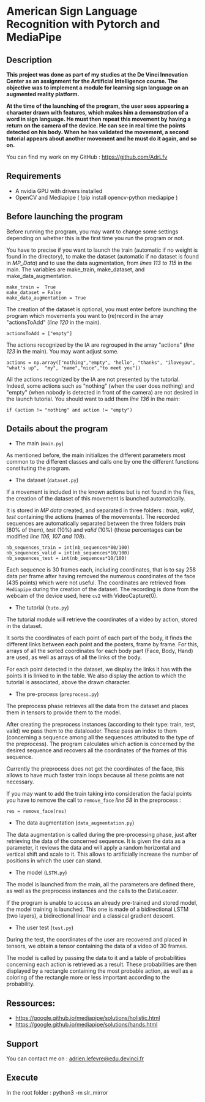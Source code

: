 # American Sign Language Recognition with Pytorch and MediaPipe

## Description

**This project was done as part of my studies at the De Vinci Innovation Center as an assignment for the Artificial Intelligence course. The objective was to implement a module for learning sign language on an augmented reality platform.** 

**At the time of the launching of the program, the user sees appearing a character drawn with features, which makes him a demonstration of a word in sign language. He must then repeat this movement by having a return on the camera of the device. He can see in real time the points detected on his body. When he has validated the movement, a second tutorial appears about another movement and he must do it again, and so on.**

You can find my work on my GitHub : https://github.com/AdrLfv

## Requirements

- A nvidia GPU with drivers installed
- OpenCV and Mediapipe ( !pip install opencv-python mediapipe )

## Before launching the program

Before running the program, you may want to change some settings depending on whether this is the first time you run the program or not.

You have to precise if you want to launch the train (automatic if no weight is found in the directory), to make the dataset (automatic if no dataset is found in *MP_Data*) and to use the data augmentation, from *lines 113 to 115* in the main. The variables are make_train, make_dataset, and make_data_augmentation.

    make_train =  True
    make_dataset = False
    make_data_augmentation = True

The creation of the dataset is optional, you must enter before launching the program which movements you want to (re)record in the array "actionsToAdd" (*line 120* in the main). 

    actionsToAdd = ["empty"]

The actions recognized by the IA are regrouped in the array "actions" (*line 123* in the main). You may want adjust some.

    actions = np.array(["nothing","empty", "hello", "thanks", "iloveyou", "what's up",  "my", "name","nice","to meet you"])


All the actions recognized by the IA are not presented by the tutorial. Indeed, some actions such as "nothing" (when the user does nothing) and "empty" (when nobody is detected in front of the camera) are not desired in the launch tutorial. You should want to add them *line 136* in the main: 
    
    if (action != "nothing" and action != "empty")

## Details about the program

* The main (`main.py`)

As mentioned before, the main initializes the different parameters most common to the different classes and calls one by one the different functions constituting the program.

* The dataset (`dataset.py`)


If a movement is included in the known actions but is not found in the files, the creation of the dataset of this movement is launched automatically.

It is stored in *MP data* created, and separated in three folders : *train*, *valid*, *test* containing the actions (names of the movements). The recorded sequences are automatically separated between the three folders *train* (80\% of them), *test* (10\%) and *valid* (10\%) (those percentages can be modified *line 106, 107 and 108*).

    nb_sequences_train = int(nb_sequences*80/100)
    nb_sequences_valid = int(nb_sequences*10/100)
    nb_sequences_test = int(nb_sequences*10/100)
    
Each sequence is 30 frames each, including coordinates, that is to say 258 data per frame after having removed the numerous coordinates of the face (435 points) which were not useful.
The coordinates are retrieved from `Mediapipe` during the creation of the dataset.
The recording is done from the webcam of the device used, here `cv2` with VideoCapture(0). 

*  The tutorial (`tuto.py`)

The tutorial module will retrieve the coordinates of a video by action, stored in the dataset. 

It sorts the coordinates of each point of each part of the body, it finds the different links between each point and the posters, frame by frame. 
For this, arrays of all the sorted coordinates for each body part (Face, Body, Hand) are used, as well as arrays of all the links of the body.

For each point detected in the dataset, we display the links it has with the points it is linked to in the table.
We also display the action to which the tutorial is associated, above the drawn character.

* The pre-process (`preprocess.py`)
    
The preprocess phase retrieves all the data from the dataset and places them in tensors to provide them to the model. 
    
After creating the preprocess instances (according to their type: train, test, valid) we pass them to the dataloader. These pass an index to them (concerning a sequence among all the sequences attributed to the type of the preprocess). The program calculates which action is concerned by the desired sequence and recovers all the coordinates of the frames of this sequence.
    
Currently the preprocess does not get the coordinates of the face, this allows to have much faster train loops because all these points are not necessary.

If you may want to add the train taking into consideration the facial points you have to remove the call to `remove_face` *line 58* in the preprocess :

    res = remove_face(res)
    
* The data augmentation (`data_augmentation.py`)
    
The data augmentation is called during the pre-processing phase, just after retrieving the data of the concerned sequence. It is given the data as a parameter, it reviews the data and will apply a random horizontal and vertical shift and scale to it. This allows to artificially increase the number of positions in which the user can stand.
    
* The model (`LSTM.py`)

The model is launched from the main, all the parameters are defined there, as well as the preprocess instances and the calls to the DataLoader. 
    
If the program is unable to access an already pre-trained and stored model, the model training is launched. 
This one is made of a bidirectional LSTM (two layers), a bidirectional linear and a classical gradient descent.
    
    
* The user test (`test.py`)

During the test, the coordinates of the user are recovered and placed in tensors, we obtain a tensor containing the data of a video of 30 frames. 
    
The model is called by passing the data to it and a table of probabilities concerning each action is retrieved as a result. 
These probabilities are then displayed by a rectangle containing the most probable action, as well as a coloring of the rectangle more or less important according to the probability.

## Ressources:

- https://google.github.io/mediapipe/solutions/holistic.html
- https://google.github.io/mediapipe/solutions/hands.html

## Support

You can contact me on : adrien.lefevre@edu.devinci.fr

## Execute

In the root folder : python3 -m slr_mirror
